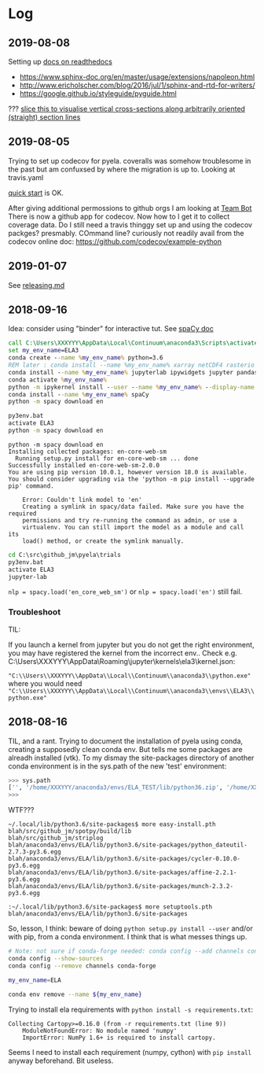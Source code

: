 # Log

## 2019-08-08

Setting up [docs on readthedocs](https://pyela.readthedocs.io/en/latest/)

* https://www.sphinx-doc.org/en/master/usage/extensions/napoleon.html
* http://www.ericholscher.com/blog/2016/jul/1/sphinx-and-rtd-for-writers/
* https://google.github.io/styleguide/pyguide.html

??? 
[slice this to visualise vertical cross-sections along arbitrarily oriented (straight) section lines](https://swung.slack.com/archives/C094GV18T/p1551858731038300)

## 2019-08-05

Trying to set up codecov for pyela. coveralls was somehow troublesome in the past but am confuxsed by where the migration is up to. Looking at travis.yaml

[quick start](https://docs.codecov.io/docs/quick-start) is OK.

After giving additional permossions to github orgs I am looking at [Team Bot](https://docs.codecov.io/docs/team-bot) There is now a github app for codecov. Now how to I get it to collect coverage data. Do I still need a travis thinggy set  up and using the codecov packges? presmably. COmmand line? curiously not readily avail from the codecov online doc: https://github.com/codecov/example-python 

## 2019-01-07

See [releasing.md](./releasing.md)

## 2018-09-16

Idea: consider using "binder" for interactive tut. See [spaCy doc](https://spacy.io/)

```cmd
call C:\Users\XXXYYY\AppData\Local\Continuum\anaconda3\Scripts\activate.bat
set my_env_name=ELA3
conda create --name %my_env_name% python=3.6
REM later : conda install --name %my_env_name% xarray netCDF4 rasterio cartopy jupyterlab ipywidgets jupyter geopandas pandas scikit-learn scikit-image matplotlib python=3.6
conda install --name %my_env_name% jupyterlab ipywidgets jupyter pandas scikit-learn matplotlib python=3.6
conda activate %my_env_name%
python -m ipykernel install --user --name %my_env_name% --display-name "Python3 (ELA)"
conda install --name %my_env_name% spaCy
python -m spacy download en
```

```cmd
py3env.bat
activate ELA3
python -m spacy download en
```

```text
python -m spacy download en
Installing collected packages: en-core-web-sm
  Running setup.py install for en-core-web-sm ... done
Successfully installed en-core-web-sm-2.0.0
You are using pip version 10.0.1, however version 18.0 is available.
You should consider upgrading via the 'python -m pip install --upgrade pip' command.

    Error: Couldn't link model to 'en'
    Creating a symlink in spacy/data failed. Make sure you have the required
    permissions and try re-running the command as admin, or use a
    virtualenv. You can still import the model as a module and call its
    load() method, or create the symlink manually.
```

```cmd
cd C:\src\github_jm\pyela\trials
py3env.bat
activate ELA3
jupyter-lab
```

`nlp = spacy.load('en_core_web_sm')` or `nlp = spacy.load('en')` still fail.

### Troubleshoot

TIL:

If you launch a kernel from jupyter but you do not get the right environment, you may have registered the kernel from the incorrect env.. Check e.g. C:\Users\XXXYYY\AppData\Roaming\jupyter\kernels\ela3\kernel.json:

`"C:\\Users\\XXXYYY\\AppData\\Local\\Continuum\\anaconda3\\python.exe"` where you would need `"C:\\Users\\XXXYYY\\AppData\\Local\\Continuum\\anaconda3\\envs\\ELA3\\python.exe"`

## 2018-08-16

TIL, and a rant.
Trying to document the installation of pyela using conda, creating a supposedly clean conda env. But tells me some packages are alreadh installed (vtk). To my dismay the site-packages directory of another conda environment is in the sys.path of the new 'test' environment:

```python
>>> sys.path
['', '/home/XXXYYY/anaconda3/envs/ELA_TEST/lib/python36.zip', '/home/XXXYYY/anaconda3/envs/ELA_TEST/lib/python3.6', '/home/XXXYYY/anaconda3/envs/ELA_TEST/lib/python3.6/lib-dynload', '/home/XXXYYY/.local/lib/python3.6/site-packages', '/home/XXXYYY/src/github_jm/spotpy/build/lib', '/home/XXXYYY/src/github_jm/striplog', '/home/XXXYYY/anaconda3/envs/ELA/lib/python3.6/site-packages/python_dateutil-2.7.3-py3.6.egg', '/home/XXXYYY/anaconda3/envs/ELA/lib/python3.6/site-packages/cycler-0.10.0-py3.6.egg', '/home/XXXYYY/anaconda3/envs/ELA/lib/python3.6/site-packages/affine-2.2.1-py3.6.egg', '/home/XXXYYY/anaconda3/envs/ELA/lib/python3.6/site-packages/munch-2.3.2-py3.6.egg', '/home/XXXYYY/anaconda3/envs/ELA/lib/python3.6/site-packages', '/home/XXXYYY/anaconda3/envs/ELA_TEST/lib/python3.6/site-packages']
>>>
```

WTF??? 

```
~/.local/lib/python3.6/site-packages$ more easy-install.pth 
blah/src/github_jm/spotpy/build/lib
blah/src/github_jm/striplog
blah/anaconda3/envs/ELA/lib/python3.6/site-packages/python_dateutil-2.7.3-py3.6.egg
blah/anaconda3/envs/ELA/lib/python3.6/site-packages/cycler-0.10.0-py3.6.egg
blah/anaconda3/envs/ELA/lib/python3.6/site-packages/affine-2.2.1-py3.6.egg
blah/anaconda3/envs/ELA/lib/python3.6/site-packages/munch-2.3.2-py3.6.egg
```

```
:~/.local/lib/python3.6/site-packages$ more setuptools.pth 
blah/anaconda3/envs/ELA/lib/python3.6/site-packages
```

So, lesson, I think: beware of doing `python setup.py install --user` and/or with pip, from a conda environment. I think that is what messes things up.

```bash
# Note: not sure if conda-forge needed: conda config --add channels conda-forge
conda config --show-sources
conda config --remove channels conda-forge
```

```bash
my_env_name=ELA
```

```bash
conda env remove --name ${my_env_name}
```

Trying to install ela requirements with `python install -s requirements.txt`:

```
Collecting Cartopy>=0.16.0 (from -r requirements.txt (line 9))
    ModuleNotFoundError: No module named 'numpy'
    ImportError: NumPy 1.6+ is required to install cartopy.
```

Seems I need to install each requirement (numpy, cython) with `pip install` anyway beforehand. Bit useless.

